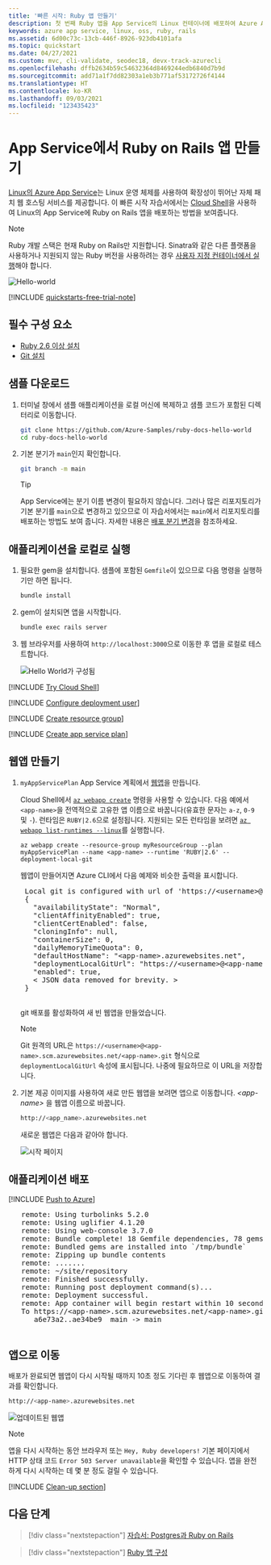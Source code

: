 ```yaml
---
title: '빠른 시작: Ruby 앱 만들기'
description: 첫 번째 Ruby 앱을 App Service의 Linux 컨테이너에 배포하여 Azure App Service를 시작하세요.
keywords: azure app service, linux, oss, ruby, rails
ms.assetid: 6d00c73c-13cb-446f-8926-923db4101afa
ms.topic: quickstart
ms.date: 04/27/2021
ms.custom: mvc, cli-validate, seodec18, devx-track-azurecli
ms.openlocfilehash: dffb2634b59c54632364d8469244edb6840d7b9d
ms.sourcegitcommit: add71a1f7dd82303a1eb3b771af53172726f4144
ms.translationtype: HT
ms.contentlocale: ko-KR
ms.lasthandoff: 09/03/2021
ms.locfileid: "123435423"
---
```

# <a name="create-a-ruby-on-rails-app-in-app-service"></a>App Service에서 Ruby on Rails 앱 만들기

[Linux의 Azure App Service](overview.md#app-service-on-linux)는 Linux 운영 체제를 사용하여 확장성이 뛰어난 자체 패치 웹 호스팅 서비스를 제공합니다. 이 빠른 시작 자습서에서는 [Cloud Shell](../cloud-shell/overview.md)을 사용하여 Linux의 App Service에 Ruby on Rails 앱을 배포하는 방법을 보여줍니다.

> [!NOTE]
> Ruby 개발 스택은 현재 Ruby on Rails만 지원합니다. Sinatra와 같은 다른 플랫폼을 사용하거나 지원되지 않는 Ruby 버전을 사용하려는 경우 [사용자 지정 컨테이너에서 실행](./quickstart-custom-container.md?pivots=platform-linux%3fpivots%3dplatform-linux)해야 합니다.

![Hello-world](./media/quickstart-ruby/hello-world-configured.png)

[!INCLUDE [quickstarts-free-trial-note](../../includes/quickstarts-free-trial-note.md)]

## <a name="prerequisites"></a>필수 구성 요소

* <a href="https://www.ruby-lang.org/en/documentation/installation/#rubyinstaller" target="_blank">Ruby 2.6 이상 설치</a>
* <a href="https://git-scm.com/" target="_blank">Git 설치</a>

## <a name="download-the-sample"></a>샘플 다운로드

1. 터미널 창에서 샘플 애플리케이션을 로컬 머신에 복제하고 샘플 코드가 포함된 디렉터리로 이동합니다. 

    ```bash
    git clone https://github.com/Azure-Samples/ruby-docs-hello-world
    cd ruby-docs-hello-world
    ```

1. 기본 분기가 `main`인지 확인합니다.

    ```bash
    git branch -m main
    ```
    
    > [!TIP]
    > App Service에는 분기 이름 변경이 필요하지 않습니다. 그러나 많은 리포지토리가 기본 분기를 `main`으로 변경하고 있으므로 이 자습서에서는 `main`에서 리포지토리를 배포하는 방법도 보여 줍니다. 자세한 내용은 [배포 분기 변경](deploy-local-git.md#change-deployment-branch)을 참조하세요.

## <a name="run-the-application-locally"></a>애플리케이션을 로컬로 실행

1. 필요한 gem을 설치합니다. 샘플에 포함된 `Gemfile`이 있으므로 다음 명령을 실행하기만 하면 됩니다.

    ```bash
    bundle install
    ```

1. gem이 설치되면 앱을 시작합니다.

    ```bash
    bundle exec rails server
    ```

1. 웹 브라우저를 사용하여 `http://localhost:3000`으로 이동한 후 앱을 로컬로 테스트합니다.

    ![Hello World가 구성됨](./media/quickstart-ruby/hello-world-updated.png)

[!INCLUDE [Try Cloud Shell](../../includes/cloud-shell-try-it.md)]

[!INCLUDE [Configure deployment user](../../includes/configure-deployment-user.md)]

[!INCLUDE [Create resource group](../../includes/app-service-web-create-resource-group-linux.md)]

[!INCLUDE [Create app service plan](../../includes/app-service-web-create-app-service-plan-linux.md)]

## <a name="create-a-web-app"></a>웹앱 만들기

1. `myAppServicePlan` App Service 계획에서 [웹앱](overview.md#app-service-on-linux)을 만듭니다. 

    Cloud Shell에서 [`az webapp create`](/cli/azure/webapp) 명령을 사용할 수 있습니다. 다음 예에서 `<app-name>`을 전역적으로 고유한 앱 이름으로 바꿉니다(유효한 문자는 `a-z`, `0-9` 및 `-`). 런타임은 `RUBY|2.6`으로 설정됩니다. 지원되는 모든 런타임을 보려면 [`az webapp list-runtimes --linux`](/cli/azure/webapp)를 실행합니다. 

    ```azurecli-interactive
    az webapp create --resource-group myResourceGroup --plan myAppServicePlan --name <app-name> --runtime 'RUBY|2.6' --deployment-local-git
    ```

    웹앱이 만들어지면 Azure CLI에서 다음 예제와 비슷한 출력을 표시합니다.

    <pre>
    Local git is configured with url of 'https://&lt;username&gt;@&lt;app-name&gt;.scm.azurewebsites.net/&lt;app-name&gt;.git'
    {
      "availabilityState": "Normal",
      "clientAffinityEnabled": true,
      "clientCertEnabled": false,
      "cloningInfo": null,
      "containerSize": 0,
      "dailyMemoryTimeQuota": 0,
      "defaultHostName": "&lt;app-name&gt;.azurewebsites.net",
      "deploymentLocalGitUrl": "https://&lt;username&gt;@&lt;app-name&gt;.scm.azurewebsites.net/&lt;app-name&gt;.git",
      "enabled": true,
      &lt; JSON data removed for brevity. &gt;
    }
    </pre>
    
    git 배포를 활성화하여 새 빈 웹앱을 만들었습니다.

    > [!NOTE]
    > Git 원격의 URL은 `https://<username>@<app-name>.scm.azurewebsites.net/<app-name>.git` 형식으로 `deploymentLocalGitUrl` 속성에 표시됩니다. 나중에 필요하므로 이 URL을 저장합니다.
    >

1. 기본 제공 이미지를 사용하여 새로 만든 웹앱을 보려면 앱으로 이동합니다. _&lt;app-name>_ 을 웹앱 이름으로 바꿉니다.

    ```bash
    http://<app_name>.azurewebsites.net
    ```

    새로운 웹앱은 다음과 같아야 합니다.

    ![시작 페이지](./media/quickstart-ruby/splash-page.png)

## <a name="deploy-your-application"></a>애플리케이션 배포

[!INCLUDE [Push to Azure](../../includes/app-service-web-git-push-to-azure-no-h.md)] 

   <pre>
   remote: Using turbolinks 5.2.0
   remote: Using uglifier 4.1.20
   remote: Using web-console 3.7.0
   remote: Bundle complete! 18 Gemfile dependencies, 78 gems now installed.
   remote: Bundled gems are installed into `/tmp/bundle`
   remote: Zipping up bundle contents
   remote: .......
   remote: ~/site/repository
   remote: Finished successfully.
   remote: Running post deployment command(s)...
   remote: Deployment successful.
   remote: App container will begin restart within 10 seconds.
   To https://&lt;app-name&gt;.scm.azurewebsites.net/&lt;app-name&gt;.git
      a6e73a2..ae34be9  main -> main
   </pre>

## <a name="browse-to-the-app"></a>앱으로 이동

배포가 완료되면 웹앱이 다시 시작될 때까지 10초 정도 기다린 후 웹앱으로 이동하여 결과를 확인합니다.

```bash
http://<app-name>.azurewebsites.net
```

![업데이트된 웹앱](./media/quickstart-ruby/hello-world-configured.png)

> [!NOTE]
> 앱을 다시 시작하는 동안 브라우저 또는 `Hey, Ruby developers!` 기본 페이지에서 HTTP 상태 코드 `Error 503 Server unavailable`을 확인할 수 있습니다. 앱을 완전하게 다시 시작하는 데 몇 분 정도 걸릴 수 있습니다.
>

[!INCLUDE [Clean-up section](../../includes/cli-script-clean-up.md)]

## <a name="next-steps"></a>다음 단계

> [!div class="nextstepaction"]
> [자습서: Postgres과 Ruby on Rails](tutorial-ruby-postgres-app.md)

> [!div class="nextstepaction"]
> [Ruby 앱 구성](configure-language-ruby.md)
